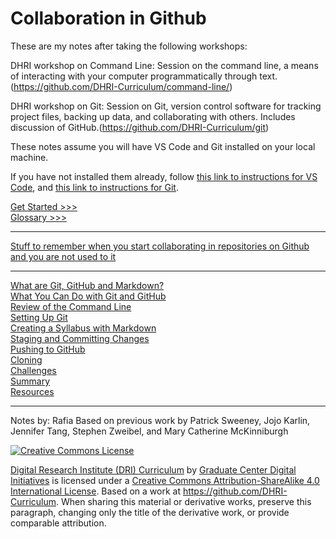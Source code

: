 # Collaboration in Github

These are my notes after taking the following workshops:

DHRI workshop on Command Line: Session on the command line, a means of interacting with your computer programmatically through text.
(https://github.com/DHRI-Curriculum/command-line/)

DHRI workshop on Git: Session on Git, version control software for tracking project files, backing up data, and collaborating with others. Includes discussion of GitHub.(https://github.com/DHRI-Curriculum/git)


These notes assume you will have VS Code and Git installed on your local machine. 

If you have not installed them already, follow [this link to instructions for VS Code](https://github.com/DHRI-Curriculum/install/blob/master/sections/vscode.md), and [this link to instructions for Git](https://github.com/DHRI-Curriculum/install/blob/master/sections/git.md).

[Get Started >>>](sections/concept.md)  
[Glossary >>>](https://github.com/DHRI-Curriculum/glossary/blob/master/sections/git.md#git)  

-----
[Stuff to remember when you start collaborating in repositories on Github and you are not used to it](sections/remember.md) 
____
[What are Git, GitHub and Markdown?](sections/concept.md)  
[What You Can Do with Git and GitHub](sections/examples.md)  
[Review of the Command Line](sections/commandline.md)  
[Setting Up Git](sections/gitconfig.md)  
[Creating a Syllabus with Markdown](sections/markdown.md)  
[Staging and Committing Changes](sections/gitaction.md)  
[Pushing to GitHub](sections/github.md)  
[Cloning ](sections/cloning.md)  
[Challenges](sections/challenge.md)  
[Summary](sections/summary.md)  
[Resources](sections/resources.md)  

-----

Notes by: Rafia
Based on previous work by Patrick Sweeney, Jojo Karlin, Jennifer Tang, Stephen Zweibel, and Mary Catherine McKinniburgh  

[![Creative Commons License](https://i.creativecommons.org/l/by-sa/4.0/88x31.png)](http://creativecommons.org/licenses/by-sa/4.0/)

[Digital Research Institute (DRI) Curriculum](http://purl.org/dc/terms/) by [Graduate Center Digital Initiatives](https://gcdi.commons.gc.cuny.edu/) is licensed under a [Creative Commons Attribution-ShareAlike 4.0 International License](http://creativecommons.org/licenses/by-sa/4.0/). Based on a work at <https://github.com/DHRI-Curriculum>. When sharing this material or derivative works, preserve this paragraph, changing only the title of the derivative work, or provide comparable attribution.

